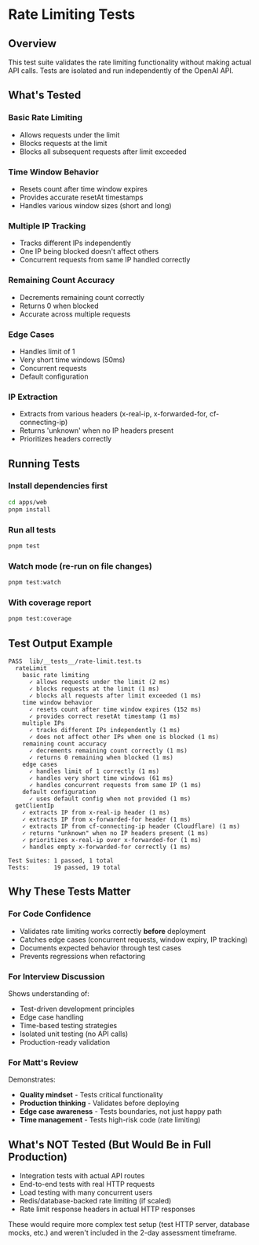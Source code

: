 # Rate Limiting Tests

## Overview

This test suite validates the rate limiting functionality without making actual API calls. Tests are isolated and run independently of the OpenAI API.

## What's Tested

### Basic Rate Limiting
- Allows requests under the limit
- Blocks requests at the limit  
- Blocks all subsequent requests after limit exceeded

### Time Window Behavior
- Resets count after time window expires
- Provides accurate resetAt timestamps
- Handles various window sizes (short and long)

### Multiple IP Tracking
- Tracks different IPs independently
- One IP being blocked doesn't affect others
- Concurrent requests from same IP handled correctly

### Remaining Count Accuracy
- Decrements remaining count correctly
- Returns 0 when blocked
- Accurate across multiple requests

### Edge Cases
- Handles limit of 1
- Very short time windows (50ms)
- Concurrent requests
- Default configuration

### IP Extraction
- Extracts from various headers (x-real-ip, x-forwarded-for, cf-connecting-ip)
- Returns 'unknown' when no IP headers present
- Prioritizes headers correctly

## Running Tests

### Install dependencies first
```bash
cd apps/web
pnpm install
```

### Run all tests
```bash
pnpm test
```

### Watch mode (re-run on file changes)
```bash
pnpm test:watch
```

### With coverage report
```bash
pnpm test:coverage
```

## Test Output Example

```
PASS  lib/__tests__/rate-limit.test.ts
  rateLimit
    basic rate limiting
      ✓ allows requests under the limit (2 ms)
      ✓ blocks requests at the limit (1 ms)
      ✓ blocks all requests after limit exceeded (1 ms)
    time window behavior
      ✓ resets count after time window expires (152 ms)
      ✓ provides correct resetAt timestamp (1 ms)
    multiple IPs
      ✓ tracks different IPs independently (1 ms)
      ✓ does not affect other IPs when one is blocked (1 ms)
    remaining count accuracy
      ✓ decrements remaining count correctly (1 ms)
      ✓ returns 0 remaining when blocked (1 ms)
    edge cases
      ✓ handles limit of 1 correctly (1 ms)
      ✓ handles very short time windows (61 ms)
      ✓ handles concurrent requests from same IP (1 ms)
    default configuration
      ✓ uses default config when not provided (1 ms)
  getClientIp
    ✓ extracts IP from x-real-ip header (1 ms)
    ✓ extracts IP from x-forwarded-for header (1 ms)
    ✓ extracts IP from cf-connecting-ip header (Cloudflare) (1 ms)
    ✓ returns "unknown" when no IP headers present (1 ms)
    ✓ prioritizes x-real-ip over x-forwarded-for (1 ms)
    ✓ handles empty x-forwarded-for correctly (1 ms)

Test Suites: 1 passed, 1 total
Tests:       19 passed, 19 total
```

## Why These Tests Matter

### For Code Confidence
- Validates rate limiting works correctly **before** deployment
- Catches edge cases (concurrent requests, window expiry, IP tracking)
- Documents expected behavior through test cases
- Prevents regressions when refactoring

### For Interview Discussion
Shows understanding of:
- Test-driven development principles
- Edge case handling
- Time-based testing strategies
- Isolated unit testing (no API calls)
- Production-ready validation

### For Matt's Review
Demonstrates:
- **Quality mindset** - Tests critical functionality
- **Production thinking** - Validates before deploying
- **Edge case awareness** - Tests boundaries, not just happy path
- **Time management** - Tests high-risk code (rate limiting)

## What's NOT Tested (But Would Be in Full Production)

- Integration tests with actual API routes
- End-to-end tests with real HTTP requests
- Load testing with many concurrent users
- Redis/database-backed rate limiting (if scaled)
- Rate limit response headers in actual HTTP responses

These would require more complex test setup (test HTTP server, database mocks, etc.) and weren't included in the 2-day assessment timeframe.
